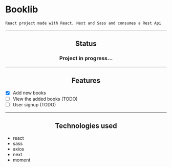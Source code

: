 # Booklib
```
React project made with React, Next and Sass and consumes a Rest Api
```
--------------------------------------
<h2 align="center">
    Status
</h2>
<h3 align="center">
    Project in progress...
</h3>

---------------------------------------

<h2 align="center"> Features </h2>

- [X] Add new books
- [ ] View the added books (TODO)
- [ ] User signup (TODO)
--------------------------------------

<h2 align="center"> Technologies used </h2>

- react
- sass
- axios
- next
- moment